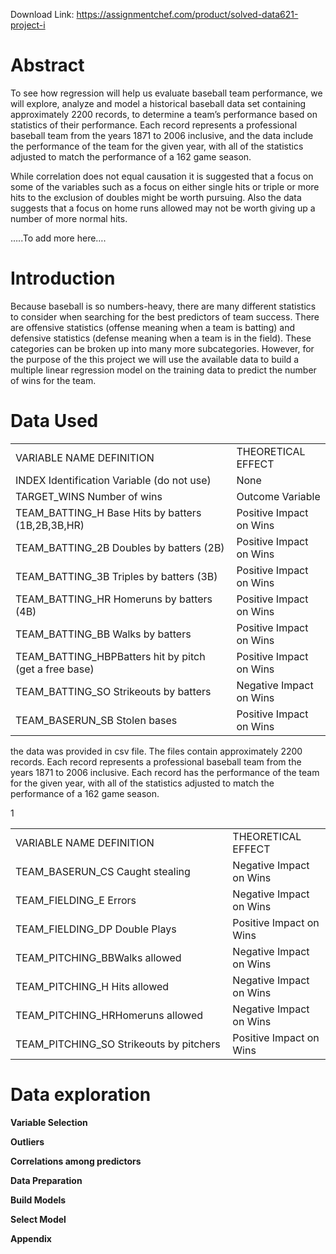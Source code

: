 Download Link: https://assignmentchef.com/product/solved-data621-project-i
<br>



<h1>Abstract</h1>

To see how regression will help us evaluate baseball team performance, we will explore, analyze and model a historical baseball data set containing approximately 2200 records, to determine a team’s performance based on statistics of their performance. Each record represents a professional baseball team from the years 1871 to 2006 inclusive, and the data include the performance of the team for the given year, with all of the statistics adjusted to match the performance of a 162 game season.

While correlation does not equal causation it is suggested that a focus on some of the variables such as a focus on either single hits or triple or more hits to the exclusion of doubles might be worth pursuing. Also the data suggests that a focus on home runs allowed may not be worth giving up a number of more normal hits.

…..To add more here….

<h1>Introduction</h1>

Because baseball is so numbers-heavy, there are many different statistics to consider when searching for the best predictors of team success. There are offensive statistics (offense meaning when a team is batting) and defensive statistics (defense meaning when a team is in the field). These categories can be broken up into many more subcategories. However, for the purpose of the this project we will use the available data to build a multiple linear regression model on the training data to predict the number of wins for the team.

<h1>Data Used</h1>

<table width="617">

 <tbody>

  <tr>

   <td width="458">VARIABLE NAME                          DEFINITION</td>

   <td width="159">THEORETICAL EFFECT</td>

  </tr>

  <tr>

   <td width="458">INDEX                                               Identification Variable (do not use)</td>

   <td width="159">None</td>

  </tr>

  <tr>

   <td width="458">TARGET_WINS                           Number of wins</td>

   <td width="159">Outcome Variable</td>

  </tr>

  <tr>

   <td width="458">TEAM_BATTING_H                       Base Hits by batters (1B,2B,3B,HR)</td>

   <td width="159">Positive Impact on Wins</td>

  </tr>

  <tr>

   <td width="458">TEAM_BATTING_2B Doubles by batters (2B)</td>

   <td width="159">Positive Impact on Wins</td>

  </tr>

  <tr>

   <td width="458">TEAM_BATTING_3B Triples by batters (3B)</td>

   <td width="159">Positive Impact on Wins</td>

  </tr>

  <tr>

   <td width="458">TEAM_BATTING_HR Homeruns by batters (4B)</td>

   <td width="159">Positive Impact on Wins</td>

  </tr>

  <tr>

   <td width="458">TEAM_BATTING_BB Walks by batters</td>

   <td width="159">Positive Impact on Wins</td>

  </tr>

  <tr>

   <td width="458">TEAM_BATTING_HBPBatters hit by pitch (get a free base)</td>

   <td width="159">Positive Impact on Wins</td>

  </tr>

  <tr>

   <td width="458">TEAM_BATTING_SO Strikeouts by batters</td>

   <td width="159">Negative Impact on Wins</td>

  </tr>

  <tr>

   <td width="458">TEAM_BASERUN_SB Stolen bases</td>

   <td width="159">Positive Impact on Wins</td>

  </tr>

 </tbody>

</table>

the data was provided in csv file. The files contain approximately 2200 records. Each record represents a professional baseball team from the years 1871 to 2006 inclusive. Each record has the performance of the team for the given year, with all of the statistics adjusted to match the performance of a 162 game season.

1

<table width="640">

 <tbody>

  <tr>

   <td width="458">VARIABLE NAME                          DEFINITION</td>

   <td width="182">THEORETICAL EFFECT</td>

  </tr>

  <tr>

   <td width="458">TEAM_BASERUN_CS Caught stealing</td>

   <td width="182">Negative Impact on Wins</td>

  </tr>

  <tr>

   <td width="458">TEAM_FIELDING_E                   Errors</td>

   <td width="182">Negative Impact on Wins</td>

  </tr>

  <tr>

   <td width="458">TEAM_FIELDING_DP Double Plays</td>

   <td width="182">Positive Impact on Wins</td>

  </tr>

  <tr>

   <td width="458">TEAM_PITCHING_BBWalks allowed</td>

   <td width="182">Negative Impact on Wins</td>

  </tr>

  <tr>

   <td width="458">TEAM_PITCHING_H Hits allowed</td>

   <td width="182">Negative Impact on Wins</td>

  </tr>

  <tr>

   <td width="458">TEAM_PITCHING_HRHomeruns allowed</td>

   <td width="182">Negative Impact on Wins</td>

  </tr>

  <tr>

   <td width="458">TEAM_PITCHING_SO Strikeouts by pitchers</td>

   <td width="182">Positive Impact on Wins</td>

  </tr>

 </tbody>

</table>

<h1>Data exploration</h1>

<strong>Variable Selection</strong>

<strong>Outliers</strong>

<strong>Correlations among predictors</strong>

<strong>Data Preparation</strong>

<strong>Build Models</strong>

<strong>Select Model</strong>

<strong>Appendix</strong>


